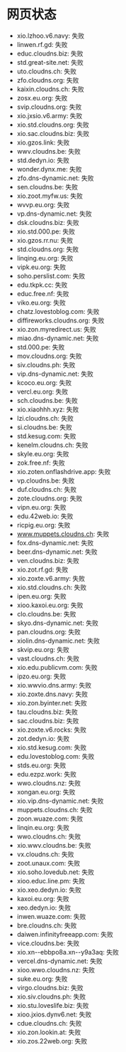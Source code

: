 # 网页状态
- xio.lzhoo.v6.navy: 失败
- linwen.rf.gd: 失败
- educ.cloudns.biz: 失败
- std.great-site.net: 失败
- uto.cloudns.ch: 失败
- zfo.cloudns.org: 失败
- kaixin.cloudns.ch: 失败
- zosx.eu.org: 失败
- svip.cloudns.org: 失败
- xio.jxsio.v6.army: 失败
- xio.std.cloudns.org: 失败
- xio.sac.cloudns.biz: 失败
- xio.gzos.link: 失败
- wwv.cloudns.be: 失败
- std.dedyn.io: 失败
- wonder.dynx.me: 失败
- zfo.dns-dynamic.net: 失败
- sen.cloudns.be: 失败
- xio.zoot.myfw.us: 失败
- wvvp.eu.org: 失败
- vp.dns-dynamic.net: 失败
- dsk.cloudns.biz: 失败
- xio.std.000.pe: 失败
- xio.gzos.rr.nu: 失败
- std.cloudns.org: 失败
- linqing.eu.org: 失败
- vipk.eu.org: 失败
- soho.perslist.com: 失败
- edu.tkpk.cc: 失败
- educ.free.nf: 失败
- viko.eu.org: 失败
- chatz.lovestoblog.com: 失败
- diffireworks.cloudns.org: 失败
- xio.zon.myredirect.us: 失败
- miao.dns-dynamic.net: 失败
- std.000.pe: 失败
- mov.cloudns.org: 失败
- siv.cloudns.ph: 失败
- vip.dns-dynamic.net: 失败
- kcoco.eu.org: 失败
- vercl.eu.org: 失败
- sch.cloudns.be: 失败
- xio.xiaohhh.xyz: 失败
- lzi.cloudns.ch: 失败
- si.cloudns.be: 失败
- std.kesug.com: 失败
- kenelm.cloudns.ch: 失败
- skyle.eu.org: 失败
- zok.free.nf: 失败
- xio.zoten.onflashdrive.app: 失败
- vp.cloudns.be: 失败
- duf.cloudns.ch: 失败
- zote.cloudns.org: 失败
- vipn.eu.org: 失败
- edu.42web.io: 失败
- ricpig.eu.org: 失败
- www.muppets.cloudns.ch: 失败
- fox.dns-dynamic.net: 失败
- beer.dns-dynamic.net: 失败
- ven.cloudns.biz: 失败
- xio.zot.rf.gd: 失败
- xio.zoxte.v6.army: 失败
- xio.std.cloudns.ch: 失败
- ipen.eu.org: 失败
- xioo.kaxoi.eu.org: 失败
- clo.cloudns.be: 失败
- skyo.dns-dynamic.net: 失败
- pan.cloudns.org: 失败
- xiolin.dns-dynamic.net: 失败
- skvip.eu.org: 失败
- vast.cloudns.ch: 失败
- xio.edu.publicvm.com: 失败
- ipzo.eu.org: 失败
- xio.wwvio.dns.army: 失败
- xio.zoxte.dns.navy: 失败
- xio.zon.byinter.net: 失败
- tau.cloudns.biz: 失败
- sac.cloudns.biz: 失败
- xio.zoxte.v6.rocks: 失败
- zot.dedyn.io: 失败
- xio.std.kesug.com: 失败
- edu.lovestoblog.com: 失败
- stds.eu.org: 失败
- edu.ezpz.work: 失败
- wwo.cloudns.nz: 失败
- xongan.eu.org: 失败
- xio.vip.dns-dynamic.net: 失败
- muppets.cloudns.ch: 失败
- zoon.wuaze.com: 失败
- linqin.eu.org: 失败
- wwo.cloudns.ch: 失败
- xio.wwv.cloudns.be: 失败
- vx.cloudns.ch: 失败
- zoot.unaux.com: 失败
- xio.soho.lovedub.net: 失败
- xioo.educ.line.pm: 失败
- xio.xeo.dedyn.io: 失败
- kaxoi.eu.org: 失败
- xeo.dedyn.io: 失败
- inwen.wuaze.com: 失败
- bre.cloudns.ch: 失败
- daiwen.infinityfreeapp.com: 失败
- vice.cloudns.be: 失败
- xio.xn--ebbpo8a.xn--y9a3aq: 失败
- vercel.dns-dynamic.net: 失败
- xioo.wwo.cloudns.nz: 失败
- suke.eu.org: 失败
- virgo.cloudns.biz: 失败
- xio.siv.cloudns.ph: 失败
- xio.stu.loveslife.biz: 失败
- xioo.jxios.dynv6.net: 失败
- cdue.cloudns.ch: 失败
- xio.zon.lookin.at: 失败
- xio.zos.22web.org: 失败
